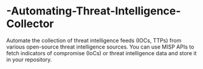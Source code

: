 # -Automating-Threat-Intelligence-Collector
Automate the collection of threat intelligence feeds (IOCs, TTPs) from various open-source threat intelligence sources. You can use MISP APIs to fetch indicators of compromise (IoCs) or threat intelligence data and store it in your repository.

